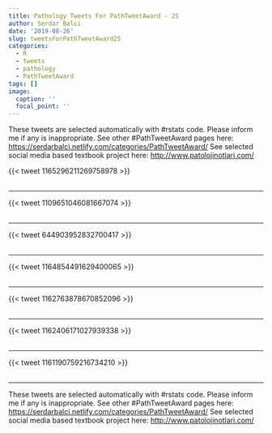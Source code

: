 ```yaml
---
title: Pathology Tweets For PathTweetAward - 25
author: Serdar Balci
date: '2019-08-26'
slug: tweetsForPathTweetAward25
categories:
  - R
  - tweets
  - pathology
  - PathTweetAward
tags: []
image:
  caption: ''
  focal_point: ''
---
```



These tweets are selected automatically with #rstats code. Please inform me if any is inappropriate.
See other #PathTweetAward pages here: https://serdarbalci.netlify.com/categories/PathTweetAward/ 
See selected social media based textbook project here: http://www.patolojinotlari.com/

{{< tweet 1165296211269758978 >}}
<br>
<br>
<hr>
{{< tweet 1109651046081667074 >}}
<br>
<br>
<hr>
{{< tweet 644903952832700417 >}}
<br>
<br>
<hr>
{{< tweet 1164854491629400065 >}}
<br>
<br>
<hr>
{{< tweet 1162763878670852096 >}}
<br>
<br>
<hr>
{{< tweet 1162406171027939338 >}}
<br>
<br>
<hr>
{{< tweet 1161190759216734210 >}}
<br>
<br>
<hr>


These tweets are selected automatically with #rstats code. Please inform me if any is inappropriate.
See other #PathTweetAward pages here: https://serdarbalci.netlify.com/categories/PathTweetAward/ 
See selected social media based textbook project here: http://www.patolojinotlari.com/
